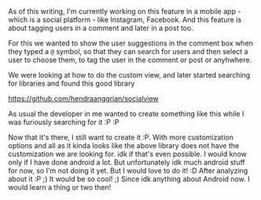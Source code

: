 As of this writing, I'm currently working
on this feature in a mobile app - which is
a social platform - like Instagram, Facebook.
And this feature is about tagging users in
a comment and later in a post too. 

For this we wanted to show the user 
suggestions in the comment box when they
typed a `@` symbol, so that they can search
for users and then select a user to choose
them, to tag the user in the comment or
post or anyhwhere.

We were looking at how to do the custom
view, and later started searching for 
libraries and found this good library

https://github.com/hendraanggrian/socialview

As usual the developer in me wanted to
create something like this while I was
furiously searching for it :P :P

Now that it's there, I still want to create
it :P. With more customization options and all
as it kinda looks like the above library
does not have the customization we are 
looking for. idk if that's even possible.
I would know only if I have done android a 
lot. But unfortunately idk much android 
stuff for now, so I'm not doing it yet. But 
I would love to do it! :D After analyzing about
it :P ;) It would be so cool! ;) Since idk anything
about Android now. I would learn a thing or two then!


